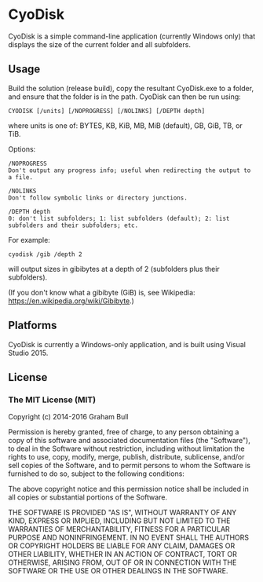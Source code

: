 # CyoDisk

CyoDisk is a simple command-line application (currently Windows only) that displays the size of the current folder and all subfolders.

## Usage

Build the solution (release build), copy the resultant CyoDisk.exe to a folder, and ensure that the folder is in the path. CyoDisk can then be run using:

    CYODISK [/units] [/NOPROGRESS] [/NOLINKS] [/DEPTH depth]

where units is one of: BYTES, KB, KiB, MB, MiB (default), GB, GiB, TB, or TiB.

Options:

    /NOPROGRESS
    Don't output any progress info; useful when redirecting the output to a file.

    /NOLINKS
    Don't follow symbolic links or directory junctions.

    /DEPTH depth
    0: don't list subfolders; 1: list subfolders (default); 2: list subfolders and their subfolders; etc.

For example:

    cyodisk /gib /depth 2

will output sizes in gibibytes at a depth of 2 (subfolders plus their subfolders).

(If you don't know what a gibibyte (GiB) is, see Wikipedia: https://en.wikipedia.org/wiki/Gibibyte.)

## Platforms

CyoDisk is currently a Windows-only application, and is built using Visual Studio 2015.

## License

### The MIT License (MIT)

Copyright (c) 2014-2016 Graham Bull

Permission is hereby granted, free of charge, to any person obtaining a copy
of this software and associated documentation files (the "Software"), to deal
in the Software without restriction, including without limitation the rights
to use, copy, modify, merge, publish, distribute, sublicense, and/or sell
copies of the Software, and to permit persons to whom the Software is
furnished to do so, subject to the following conditions:

The above copyright notice and this permission notice shall be included in all
copies or substantial portions of the Software.

THE SOFTWARE IS PROVIDED "AS IS", WITHOUT WARRANTY OF ANY KIND, EXPRESS OR
IMPLIED, INCLUDING BUT NOT LIMITED TO THE WARRANTIES OF MERCHANTABILITY,
FITNESS FOR A PARTICULAR PURPOSE AND NONINFRINGEMENT. IN NO EVENT SHALL THE
AUTHORS OR COPYRIGHT HOLDERS BE LIABLE FOR ANY CLAIM, DAMAGES OR OTHER
LIABILITY, WHETHER IN AN ACTION OF CONTRACT, TORT OR OTHERWISE, ARISING FROM,
OUT OF OR IN CONNECTION WITH THE SOFTWARE OR THE USE OR OTHER DEALINGS IN THE
SOFTWARE.
